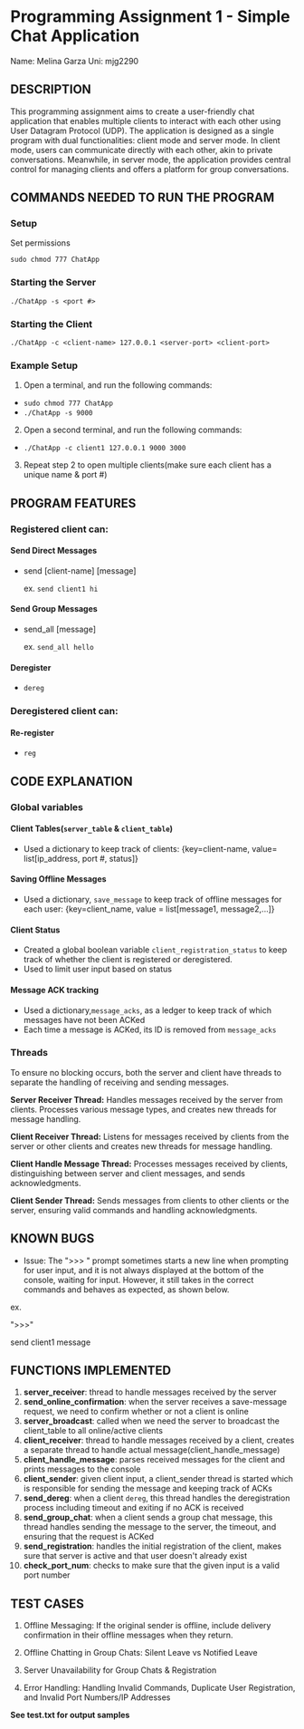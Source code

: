 # Programming Assignment 1 - Simple Chat Application
Name: Melina Garza
Uni: mjg2290

## DESCRIPTION
This programming assignment aims to create a user-friendly chat application that enables multiple clients to interact with each other using User Datagram Protocol (UDP). The application is designed as a single program with dual functionalities: client mode and server mode. In client mode, users can communicate directly with each other, akin to private conversations. Meanwhile, in server mode, the application provides central control for managing clients and offers a platform for group conversations.

## COMMANDS NEEDED TO RUN THE PROGRAM
### Setup
Set permissions

`sudo chmod 777 ChatApp`
### Starting the Server
`./ChatApp -s <port #>`
### Starting the Client
`./ChatApp -c <client-name> 127.0.0.1 <server-port> <client-port>`

### Example Setup
1. Open a terminal, and run the following commands:
- `sudo chmod 777 ChatApp`
- `./ChatApp -s 9000`
2. Open a second terminal, and run the following commands:
- `./ChatApp -c client1 127.0.0.1 9000 3000`
3. Repeat step 2 to open multiple clients(make sure each client has a unique name & port #)


## PROGRAM FEATURES
### Registered client can:
#### Send Direct Messages
- send [client-name] [message]
  
  ex. `send client1 hi`
  
#### Send Group Messages
- send_all [message]
  
  ex. `send_all hello`
  
#### Deregister
- `dereg`

### Deregistered client can:
#### Re-register
- `reg`

## CODE EXPLANATION
### Global variables
#### Client Tables(`server_table` & `client_table`)
- Used a dictionary to keep track of clients:  {key=client-name, value= list[ip_address, port #, status]}
#### Saving Offline Messages
- Used a dictionary, `save_message` to keep track of offline messages for each user: {key=client_name, value = list[message1, message2,...]}
#### Client Status
- Created a global boolean variable `client_registration_status` to keep track of whether the client is registered or deregistered.
- Used to limit user input based on status
#### Message ACK tracking
- Used a dictionary,`message_acks`, as a ledger to keep track of which messages have not been ACKed
- Each time a message is ACKed, its ID is removed from `message_acks`
 
### Threads
To ensure no blocking occurs, both the server and client have threads to separate the handling of receiving and sending messages.

**Server Receiver Thread:** Handles messages received by the server from clients. Processes various message types, and creates new threads for message handling.

**Client Receiver Thread:** Listens for messages received by clients from the server or other clients and creates new threads for message handling.

**Client Handle Message Thread:** Processes messages received by clients, distinguishing between server and client messages, and sends acknowledgments.

**Client Sender Thread:** Sends messages from clients to other clients or the server, ensuring valid commands and handling acknowledgments.


## KNOWN BUGS
- Issue: The ">>> " prompt sometimes starts a new line when prompting for user input, and it is not always displayed at the bottom of the console, waiting for input. However, it still takes in the correct commands and behaves as expected, as shown below.

ex.

 ">>>"

  send client1 message
  
## FUNCTIONS IMPLEMENTED
1. **server_receiver**: thread to handle messages received by the server
2. **send_online_confirmation**: when the server receives a save-message request, we need to confirm whether or not a client is online
3. **server_broadcast**: called when we need the server to broadcast the client_table to all online/active clients
4. **client_receiver**: thread to handle messages received by a client, creates a separate thread to handle actual message(client_handle_message)
5. **client_handle_message**: parses received messages for the client and prints messages to the console
6. **client_sender**: given client input, a client_sender thread is started which is responsible for sending the message and keeping track of ACKs
7. **send_dereg**: when a client `dereg`, this thread handles the deregistration process including timeout and exiting if no ACK is received
8. **send_group_chat**: when a client sends a group chat message, this thread handles sending the message to the server, the timeout, and ensuring that the request is ACKed
9. **send_registration**: handles the initial registration of the client, makes sure that server is active and that user doesn't already exist
10. **check_port_num**: checks to make sure that the given input is a valid port number


## TEST CASES
1. Offline Messaging: If the original sender is offline, include delivery confirmation in their offline messages when they return.

2. Offline Chatting in Group Chats: Silent Leave vs Notified Leave

3. Server Unavailability for Group Chats & Registration

4. Error Handling: Handling Invalid Commands, Duplicate User Registration, and Invalid Port Numbers/IP Addresses

**See test.txt for output samples**
